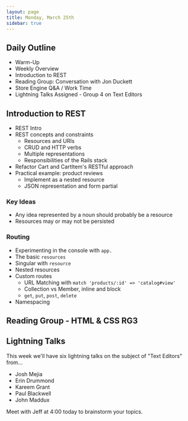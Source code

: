 ```yaml
---
layout: page
title: Monday, March 25th
sidebar: true
---
```


## Daily Outline

* Warm-Up
* Weekly Overview
* Introduction to REST
* Reading Group: Conversation with Jon Duckett
* Store Engine Q&A / Work Time
* Lightning Talks Assigned - Group 4 on Text Editors

## Introduction to REST

* REST Intro
* REST concepts and constraints
    * Resources and URIs
    * CRUD and HTTP verbs
    * Multiple representations
    * Responsibilities of the Rails stack
* Refactor Cart and CartItem's RESTful approach
* Practical example: product reviews
    * Implement as a nested resource
    * JSON representation and form partial

<div style='width:600px'><script async class="speakerdeck-embed" data-id="4f82d9340e58c0001f006481" data-ratio="1.299492385786802" src="//speakerdeck.com/assets/embed.js"></script></div>

### Key Ideas

* Any idea represented by a noun should probably be a resource
* Resources may or may not be persisted

### Routing

* Experimenting in the console with `app.`
* The basic `resources`
* Singular with `resource`
* Nested resources
* Custom routes
  * URL Matching with `match 'products/:id' => 'catalog#view'`
  * Collection vs Member, inline and block
  * `get`, `put`, `post`, `delete`
* Namespacing

## Reading Group - HTML & CSS RG3

## Lightning Talks

This week we'll have six lightning talks on the subject of "Text Editors" from...

* Josh Mejia
* Erin Drummond
* Kareem Grant
* Paul Blackwell
* John Maddux

Meet with Jeff at 4:00 today to brainstorm your topics.
